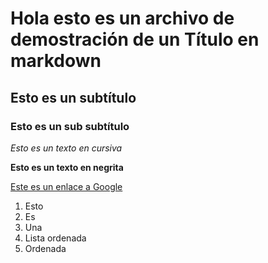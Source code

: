 # Hola esto es un archivo de demostración de un Título en markdown
## Esto es un subtítulo
### Esto es un sub subtítulo


*Esto es un texto en cursiva*

**Esto es un texto en negrita**

[Este es un enlace a Google](www.google.com)

1. Esto
2. Es
3. Una
4. Lista ordenada
5. Ordenada
